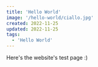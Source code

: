 ```yaml
---
title: 'Hello World'
image: '/hello-world/ciallo.jpg'
created: 2022-11-25
updated: 2022-11-25
tags:
  - 'Hello World'
---
```


Here's the website's test page :)

<script>
  import { YouTube, Spotify } from 'sveltekit-embed'
</script>

<YouTube youTubeId="tgFePudZU8k" />

<br />

<Spotify spotifyLink="track/0HMSTmDVXtCSauJvu8nnfs?si=bd1da3efb7434568" width="100%" />
